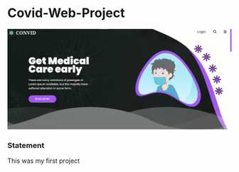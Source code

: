 # Covid-Web-Project
<img src="./images/covid.png" alt=""></img>

<h3>Statement</h3>
<p>This was my first project </p>



